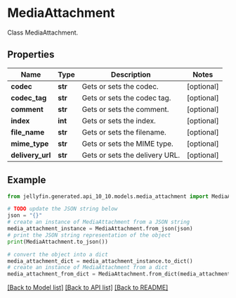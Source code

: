 # MediaAttachment

Class MediaAttachment.

## Properties

Name | Type | Description | Notes
------------ | ------------- | ------------- | -------------
**codec** | **str** | Gets or sets the codec. | [optional] 
**codec_tag** | **str** | Gets or sets the codec tag. | [optional] 
**comment** | **str** | Gets or sets the comment. | [optional] 
**index** | **int** | Gets or sets the index. | [optional] 
**file_name** | **str** | Gets or sets the filename. | [optional] 
**mime_type** | **str** | Gets or sets the MIME type. | [optional] 
**delivery_url** | **str** | Gets or sets the delivery URL. | [optional] 

## Example

```python
from jellyfin.generated.api_10_10.models.media_attachment import MediaAttachment

# TODO update the JSON string below
json = "{}"
# create an instance of MediaAttachment from a JSON string
media_attachment_instance = MediaAttachment.from_json(json)
# print the JSON string representation of the object
print(MediaAttachment.to_json())

# convert the object into a dict
media_attachment_dict = media_attachment_instance.to_dict()
# create an instance of MediaAttachment from a dict
media_attachment_from_dict = MediaAttachment.from_dict(media_attachment_dict)
```
[[Back to Model list]](README.md#documentation-for-models) [[Back to API list]](README.md#documentation-for-api-endpoints) [[Back to README]](README.md)



